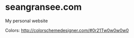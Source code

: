 seangransee.com
===============

My personal website

Colors: http://colorschemedesigner.com/#0r21Tw0w0w0w0